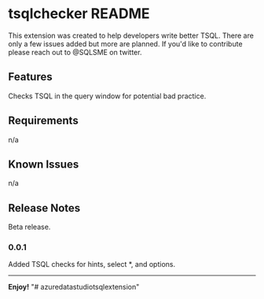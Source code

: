 # tsqlchecker README

This extension was created to help developers write better TSQL. There are only a few issues added but more are planned. 
If you'd like to contribute please reach out to @SQLSME on twitter.

## Features

Checks TSQL in the query window for potential bad practice.

## Requirements

n/a

## Known Issues

n/a

## Release Notes

Beta release. 

### 0.0.1

Added TSQL checks for hints, select *, and options.

-----------------------------------------------------------------------------------------------------------

**Enjoy!**
"# azuredatastudiotsqlextension" 
